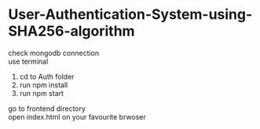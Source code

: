 # User-Authentication-System-using-SHA256-algorithm

check mongodb connection
<br>
use terminal
<ol>
<li>cd to Auth folder</li>
<li>run npm install</li>
<li>run npm start</li>
</ol>
go to frontend directory
<br>
open index.html on your favourite brwoser
